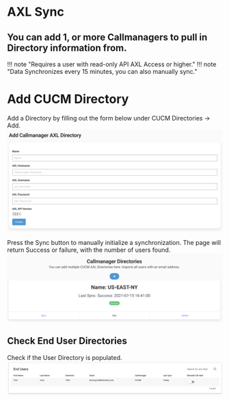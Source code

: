 # AXL Sync

## You can add 1, or more Callmanagers to pull in Directory information from.
!!! note "Requires a user with read-only API AXL Access or higher."
!!! note "Data Synchronizes every 15 minutes, you can also manually sync."

# Add CUCM Directory
Add a Directory by filling out the form below under CUCM Directories -> Add.
![directory_add](add_cucm.png)

Press the Sync button to manually initialize a synchronization. The page will return Success or failure, with the number of users found.
![directory_list](cucm_directories.png)


## Check End User Directories
Check if the User Directory is populated.
![end_user_data](end_user_list.png)

